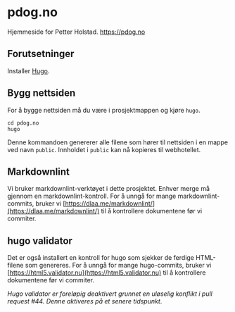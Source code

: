 # pdog.no

Hjemmeside for Petter Holstad. <https://pdog.no>

## Forutsetninger

Installer [Hugo](https://gohugo.io/getting-started/installing/).

## Bygg nettsiden

For å bygge nettsiden må du være i prosjektmappen og kjøre `hugo`.

```shell
cd pdog.no
hugo
```

Denne kommandoen genererer alle filene som hører til nettsiden i en mappe ved
navn `public`. Innholdet i `public` kan nå kopieres til webhotellet.

## Markdownlint

Vi bruker markdownlint-verktøyet i dette prosjektet. Enhver merge må gjennom en
markdownlint-kontroll. For å unngå for mange markdownlint-commits, bruker vi
[https://dlaa.me/markdownlint/](https://dlaa.me/markdownlint/) til å kontrollere
dokumentene før vi commiter.

## hugo validator

Det er også installert en kontroll for hugo som sjekker de ferdige HTML-filene
som genereres. For å unngå for mange hugo-commits, bruker vi
[https://html5.validator.nu](https://html5.validator.nu) til å kontrollere dokumentene
før vi commiter.

*Hugo validator er foreløpig deaktivert grunnet en uløselig konflikt i pull
request #44. Denne aktiveres på et senere tidspunkt*.
